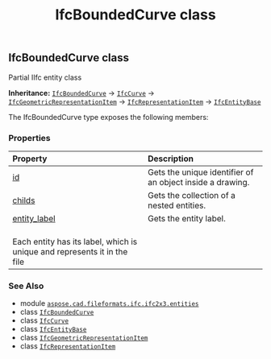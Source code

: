 ﻿---
title: IfcBoundedCurve class
second_title: Aspose.CAD for Python via .NET API References
description: 
type: docs
weight: 500
url: /python-net/aspose.cad.fileformats.ifc.ifc2x3.entities/ifcboundedcurve/
is_root: false
---

## IfcBoundedCurve class

Partial IIfc entity class



**Inheritance:** [`IfcBoundedCurve`](/cad/python-net/aspose.cad.fileformats.ifc.ifc2x3.entities/ifcboundedcurve) → 
[`IfcCurve`](/cad/python-net/aspose.cad.fileformats.ifc.ifc2x3.entities/ifccurve) → 
[`IfcGeometricRepresentationItem`](/cad/python-net/aspose.cad.fileformats.ifc.ifc2x3.entities/ifcgeometricrepresentationitem) → 
[`IfcRepresentationItem`](/cad/python-net/aspose.cad.fileformats.ifc.ifc2x3.entities/ifcrepresentationitem) → 
[`IfcEntityBase`](/cad/python-net/aspose.cad.fileformats.ifc/ifcentitybase)



The IfcBoundedCurve type exposes the following members:

### Properties
| Property | Description |
| :- | :- |
| [id](/cad/python-net/aspose.cad.fileformats.ifc.ifc2x3.entities/ifcboundedcurve/id) | Gets the unique identifier of an object inside a drawing. |
| [childs](/cad/python-net/aspose.cad.fileformats.ifc.ifc2x3.entities/ifcboundedcurve/childs) | Gets the collection of a nested entities. |
| [entity_label](/cad/python-net/aspose.cad.fileformats.ifc.ifc2x3.entities/ifcboundedcurve/entity_label) | Gets the entity label.<br/>Each entity has its label, which is unique and represents it in the file |



### See Also
* module [`aspose.cad.fileformats.ifc.ifc2x3.entities`](..)
* class [`IfcBoundedCurve`](/cad/python-net/aspose.cad.fileformats.ifc.ifc2x3.entities/ifcboundedcurve)
* class [`IfcCurve`](/cad/python-net/aspose.cad.fileformats.ifc.ifc2x3.entities/ifccurve)
* class [`IfcEntityBase`](/cad/python-net/aspose.cad.fileformats.ifc/ifcentitybase)
* class [`IfcGeometricRepresentationItem`](/cad/python-net/aspose.cad.fileformats.ifc.ifc2x3.entities/ifcgeometricrepresentationitem)
* class [`IfcRepresentationItem`](/cad/python-net/aspose.cad.fileformats.ifc.ifc2x3.entities/ifcrepresentationitem)
